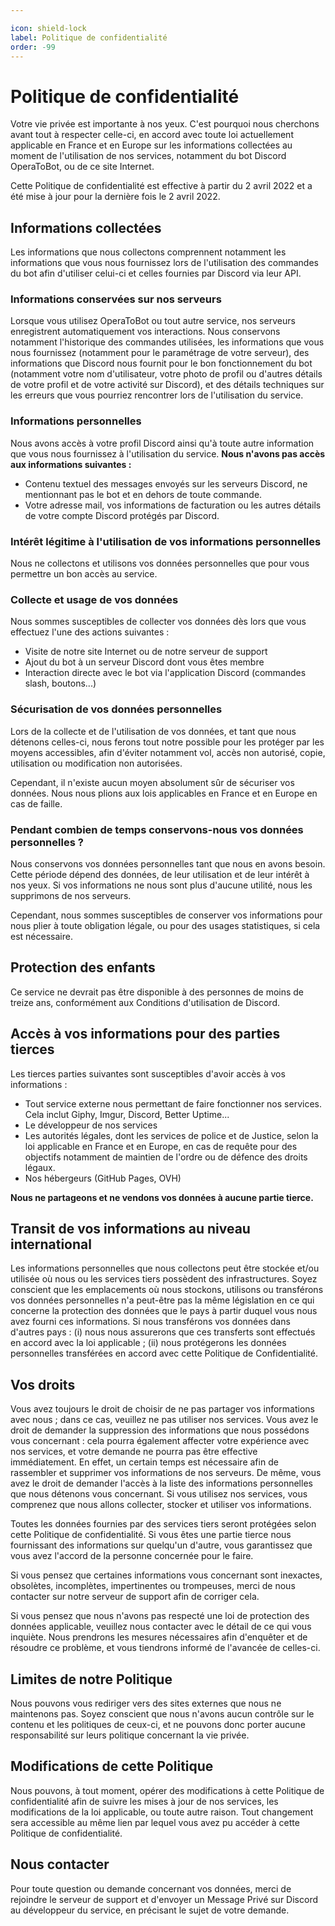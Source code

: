 ```yaml
---

icon: shield-lock
label: Politique de confidentialité
order: -99
---
```


# Politique de confidentialité

Votre vie privée est importante à nos yeux. C'est pourquoi nous cherchons avant tout à respecter celle-ci, en accord avec toute loi actuellement applicable en France et en Europe sur les informations collectées au moment de l'utilisation de nos services, notamment du bot Discord OperaToBot, ou de ce site Internet.

Cette Politique de confidentialité est effective à partir du 2 avril 2022 et a été mise à jour pour la dernière fois le 2 avril 2022.

## Informations collectées
Les informations que nous collectons comprennent notamment les informations que vous nous fournissez lors de l'utilisation des commandes du bot afin d'utiliser celui-ci et celles fournies par Discord via leur API.

### Informations conservées sur nos serveurs
Lorsque vous utilisez OperaToBot ou tout autre service, nos serveurs enregistrent automatiquement vos interactions. Nous conservons notamment l'historique des commandes utilisées, les informations que vous nous fournissez (notamment pour le paramétrage de votre serveur), des informations que Discord nous fournit pour le bon fonctionnement du bot (notamment votre nom d'utilisateur, votre photo de profil ou d'autres détails de votre profil et de votre activité sur Discord), et des détails techniques sur les erreurs que vous pourriez rencontrer lors de l'utilisation du service. 

### Informations personnelles
Nous avons accès à votre profil Discord ainsi qu'à toute autre information que vous nous fournissez à l'utilisation du service. **Nous n'avons pas accès aux informations suivantes :**
- Contenu textuel des messages envoyés sur les serveurs Discord, ne mentionnant pas le bot et en dehors de toute commande.
- Votre adresse mail, vos informations de facturation ou les autres détails de votre compte Discord protégés par Discord.

### Intérêt légitime à l'utilisation de vos informations personnelles
Nous ne collectons et utilisons vos données personnelles que pour vous permettre un bon accès au service. 


### Collecte et usage de vos données
Nous sommes susceptibles de collecter vos données dès lors que vous effectuez l'une des actions suivantes :
- Visite de notre site Internet ou de notre serveur de support
- Ajout du bot à un serveur Discord dont vous êtes membre 
- Interaction directe avec le bot via l'application Discord (commandes slash, boutons...)

### Sécurisation de vos données personnelles
Lors de la collecte et de l'utilisation de vos données, et tant que nous détenons celles-ci, nous ferons tout notre possible pour les protéger par les moyens accessibles, afin d'éviter notamment vol, accès non autorisé, copie, utilisation ou modification non autorisées.

Cependant, il n'existe aucun moyen absolument sûr de sécuriser vos données. Nous nous plions aux lois applicables en France et en Europe en cas de faille.


### Pendant combien de temps conservons-nous vos données personnelles ?
Nous conservons vos données personnelles tant que nous en avons besoin. Cette période dépend des données, de leur utilisation et de leur intérêt à nos yeux. Si vos informations ne nous sont plus d'aucune utilité, nous les supprimons de nos serveurs.

Cependant, nous sommes susceptibles de conserver vos informations pour nous plier à toute obligation légale, ou pour des usages statistiques, si cela est nécessaire.

## Protection des enfants

Ce service ne devrait pas être disponible à des personnes de moins de treize ans, conformément aux Conditions d'utilisation de Discord.

## Accès à vos informations pour des parties tierces
Les tierces parties suivantes sont susceptibles d'avoir accès à vos informations :
- Tout service externe nous permettant de faire fonctionner nos services. Cela inclut Giphy, Imgur, Discord, Better Uptime...
- Le développeur de nos services
- Les autorités légales, dont les services de police et de Justice, selon la loi applicable en France et en Europe, en cas de requête pour des objectifs notamment de maintien de l'ordre ou de défence des droits légaux.
- Nos hébergeurs (GitHub Pages, OVH)

**Nous ne partageons et ne vendons vos données à aucune partie tierce.**

## Transit de vos informations au niveau international
Les informations personnelles que nous collectons peut être stockée et/ou utilisée où nous ou les services tiers possèdent des infrastructures. Soyez conscient que les emplacements où nous stockons, utilisons ou transférons vos données personnelles n'a peut-être pas la même législation en ce qui concerne la protection des données que le pays à partir duquel vous nous avez fourni ces informations. Si nous transférons vos données dans d'autres pays : (i) nous nous assurerons que ces transferts sont effectués en accord avec la loi applicable ; (ii) nous protégerons les données personnelles transférées en accord avec cette Politique de Confidentialité.


## Vos droits
Vous avez toujours le droit de choisir de ne pas partager vos informations avec nous ; dans ce cas, veuillez ne pas utiliser nos services. Vous avez le droit de demander la suppression des informations que nous possédons vous concernant : cela pourra également affecter votre expérience avec nos services, et votre demande ne pourra pas être effective immédiatement. En effet, un certain temps est nécessaire afin de rassembler et supprimer vos informations de nos serveurs. De même, vous avez le droit de demander l'accès à la liste des informations personnelles que nous détenons vous concernant. Si vous utilisez nos services, vous comprenez que nous allons collecter, stocker et utiliser vos informations.

Toutes les données fournies par des services tiers seront protégées selon cette Politique de confidentialité. Si vous êtes une partie tierce nous fournissant des informations sur quelqu'un d'autre, vous garantissez que vous avez l'accord de la personne concernée pour le faire.

Si vous pensez que certaines informations vous concernant sont inexactes, obsolètes, incomplètes, impertinentes ou trompeuses, merci de nous contacter sur notre serveur de support afin de corriger cela.

Si vous pensez que nous n'avons pas respecté une loi de protection des données applicable, veuillez nous contacter avec le détail de ce qui vous inquiète. Nous prendrons les mesures nécessaires afin d'enquêter et de résoudre ce problème, et vous tiendrons informé de l'avancée de celles-ci. 

## Limites de notre Politique
Nous pouvons vous rediriger vers des sites externes que nous ne maintenons pas. Soyez conscient que nous n'avons aucun contrôle sur le contenu et les politiques de ceux-ci, et ne pouvons donc porter aucune responsabilité sur leurs politique concernant la vie privée.

## Modifications de cette Politique
Nous pouvons, à tout moment, opérer des modifications à cette Politique de confidentialité afin de suivre les mises à jour de nos services, les modifications de la loi applicable, ou toute autre raison. Tout changement sera accessible au même lien par lequel vous avez pu accéder à cette Politique de confidentialité.

## Nous contacter
Pour toute question ou demande concernant vos données, merci de rejoindre le serveur de support et d'envoyer un Message Privé sur Discord au développeur du service, en précisant le sujet de votre demande.